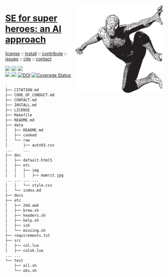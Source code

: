 <a class=sehero name=top><img align=right width=280 src="docs/assets/img/spiderman.png">
<h1><a href="/README.md#top">SE for super heroes: an AI approach</a></h1> 
<p> <a
href="https://github.com/sehero/lua/blob/master/LICENSE">license</a> :: <a
href="https://github.com/sehero/lua/blob/master/INSTALL.md#top">install</a> :: <a
href="https://github.com/sehero/lua/blob/master/CODE_OF_CONDUCT.md#top">contribute</a> :: <a
href="https://github.com/sehero/lua/issues">issues</a> :: <a
href="https://github.com/sehero/lua/blob/master/CITATION.md#top">cite</a> :: <a
href="https://github.com/sehero/lua/blob/master/CONTACT.md#top">contact</a> </p><p> 
<img src="https://img.shields.io/badge/license-mit-red">   
<img src="https://img.shields.io/badge/language-lua-orange">    
<img src="https://img.shields.io/badge/purpose-ai,se-blueviolet"><br>
<img src="https://img.shields.io/badge/platform-mac,*nux-informational">
<a href="https://travis-ci.org/github/sehero/lua"><img 
src="https://travis-ci.org/sehero/lua.svg?branch=master"></a>
<a href="https://zenodo.org/badge/latestdoi/263210595"><img src="https://zenodo.org/badge/263210595.svg" alt="DOI"></a>
<a href='https://coveralls.io/github/sehero/lua?branch=master'><img src='https://coveralls.io/repos/github/sehero/lua/badge.svg?branch=master' alt='Coverage Status' /></a></p>



```
.
├── CITATION.md
├── CODE_OF_CONDUCT.md
├── CONTACT.md
├── INSTALL.md
├── LICENSE
├── Makefile
├── README.md
├── data
│   ├── README.md
│   ├── cooked
│   └── raw
│       ├── auto93.csv
...     ...
├── doc
│   ├── default.html5
│   ├── etc
│   │   ├── img
│   │   │   ├── mamrit.jpg
... ... ... ...
│   │   └── style.css
│   └── index.md
├── docs
├── etc
│   ├── 2md.awk
│   ├── brew.sh
│   ├── headers.sh
│   ├── help.sh
│   ├── ish
│   └── missing.sh
├── requirements.txt
├── src
│   ├── col.lua
│   ├── colok.lua
... ...  
└── test
    ├── all.sh
    └── oks.sh
```
